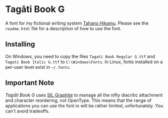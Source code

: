Tagāti Book G
=============

A font for my fictional writing system [Tahano Hikamu](http://benung.nfshost.com/alphabet). Please see the `readme.html` file for a description of how to use the font.

Installing
----------

On Windows, you need to copy the files `Tagati Book Regular G.ttf` and `Tagati Book Italic G.ttf` to `C:\Windows\Fonts`. In Linux, fonts installed on a per-user level exist in `~/.fonts`.

Important Note
--------------

*Tagāti Book G* uses [SIL Graphite](http://graphite.sil.org) to manage all the nifty diacritic attachment and character reordering, not OpenType. This means that the range of applications you can use the font in will be rather limited, unfortunately. You can't avoid tradeoffs.

